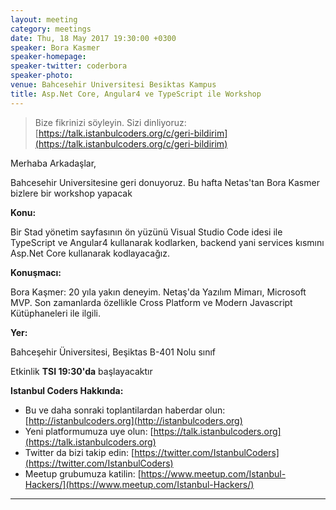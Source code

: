 ```yaml
---
layout: meeting
category: meetings
date: Thu, 18 May 2017 19:30:00 +0300
speaker: Bora Kasmer
speaker-homepage:
speaker-twitter: coderbora
speaker-photo:
venue: Bahcesehir Universitesi Besiktas Kampus
title: Asp.Net Core, Angular4 ve TypeScript ile Workshop
---
```


> Bize fikrinizi söyleyin. Sizi dinliyoruz: [https://talk.istanbulcoders.org/c/geri-bildirim](https://talk.istanbulcoders.org/c/geri-bildirim)


Merhaba Arkadaşlar,

Bahcesehir Universitesine geri donuyoruz. Bu hafta Netas'tan Bora Kasmer bizlere bir workshop yapacak

**Konu:**

Bir Stad yönetim sayfasının ön yüzünü Visual Studio Code idesi ile TypeScript ve Angular4 kullanarak kodlarken, backend yani services kısmını Asp.Net Core kullanarak kodlayacağız.

**Konuşmacı:**

Bora Kaşmer:
20 yıla yakın deneyim. Netaş'da Yazılım Mimarı, Microsoft MVP. Son zamanlarda özellikle Cross Platform ve Modern Javascript Kütüphaneleri ile ilgili.

**Yer:**

Bahceşehir Üniversitesi, Beşiktas B-401 Nolu sınıf

Etkinlik __TSI 19:30'da__ başlayacaktır


**Istanbul Coders Hakkında:**

- Bu ve daha sonraki toplantilardan haberdar olun: [http://istanbulcoders.org](http://istanbulcoders.org)
- Yeni platformumuza uye olun: [https://talk.istanbulcoders.org](https://talk.istanbulcoders.org)
- Twitter da bizi takip edin: [https://twitter.com/IstanbulCoders](https://twitter.com/IstanbulCoders)
- Meetup grubumuza katilin: [https://www.meetup.com/Istanbul-Hackers/](https://www.meetup.com/Istanbul-Hackers/)

----
